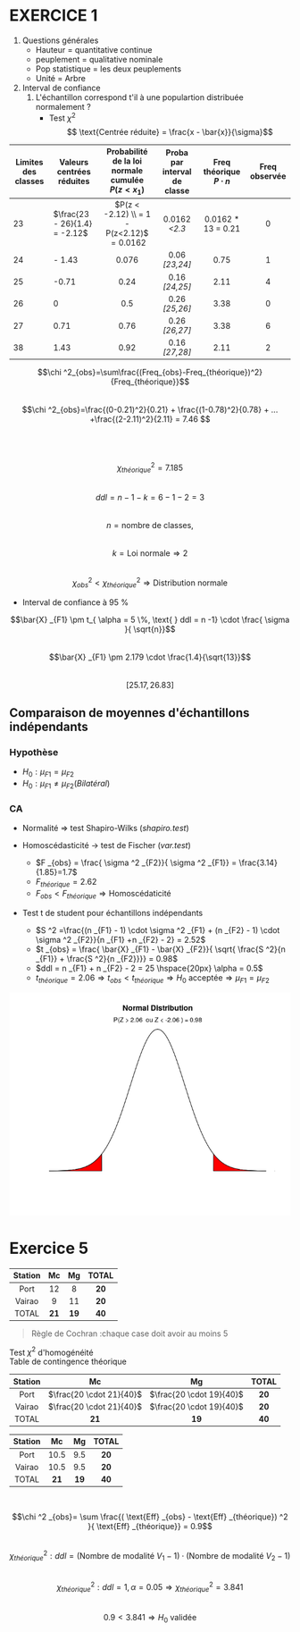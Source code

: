 # EXERCICE 1
1. Questions générales
    - Hauteur = quantitative continue
    - peuplement = qualitative nominale
    - Pop statistique = les deux peuplements
    - Unité = Arbre
2. Interval de confiance  
    1. L'échantillon correspond t'il à une populartion distribuée normalement ?
        - Test $\chi^2$  
$$ \text{Centrée réduite} = \frac{x - \bar{x}}{\sigma}$$

| Limites des classes | Valeurs centrées réduites     | Probabilité de la loi normale cumulée <br> $P (z < x_1)$ | Proba par interval de classe | **Freq théorique** $P\cdot n$ | **Freq observée** |
| ------------------- | ----------------------------- | :----------------------------------------------------: | :--------------------------: | :---------------------------: | :---------------: |
| 23                  | $\frac{23 - 26}{1.4} = -2.12$ | $P(z < -2.12) \\ = 1 - P(z<2.12)$<br>$= 0.0162$          | 0.0162 *<2.3*                | 0.0162 * 13 = 0.21            | 0                 |
| 24                  | - 1.43                        | 0.076                                                  | 0.06 *[23,24]*               | 0.75                          | 1                 |
| 25                  | -0.71                         | 0.24                                                   | 0.16 *[24,25]*               | 2.11                          | 4                 |
| 26                  | 0                             | 0.5                                                    | 0.26 *[25,26]*               | 3.38                          | 0                 |
| 27                  | 0.71                          | 0.76                                                   | 0.26 *[26,27]*               | 3.38                          | 6                 |
| 38                  | 1.43                          | 0.92                                                   | 0.16 *[27,28]*               | 2.11                          | 2                 |

  
 $$\chi ^2_{obs}=\sum\frac{(Freq_{obs}-Freq_{théorique})^2}{Freq_{théorique}}$$  
 $$\chi ^2_{obs}=\frac{(0-0.21)^2}{0.21} + \frac{(1-0.78)^2}{0.78} + ... +\frac{(2-2.11)^2}{2.11} = 7.46 $$  
 <br><br>
 $$\chi ^2_{théorique} = 7.185$$  
 $$ddl = n - 1 - k = 6 - 1 - 2 = 3$$  
 $$n = \text{nombre de classes,}$$  
 $$k = \text{Loi normale} \Rightarrow 2$$  
 $$\chi ^2_{obs} < \chi ^2_{théorique} \Rightarrow \text{Distribution normale}$$
    
- Interval de confiance à 95 %  

$$\bar{X} _{F1} \pm t_{ \alpha = 5 \%, \text{  } ddl = n -1} \cdot \frac{ \sigma }{ \sqrt{n}}$$  
$$\bar{X} _{F1} \pm 2.179 \cdot \frac{1.4}{\sqrt{13}}$$  
$$[25.17 , 26.83]$$

## Comparaison de moyennes d'échantillons indépendants
### Hypothèse
- $H_0: \mu_{F1} = \mu_{F2}$
- $H_0: \mu_{F1} \ne \mu_{F2} (Bilatéral)$
### CA
- Normalité => test Shapiro-Wilks (*shapiro.test*)
- Homoscédasticité -> test de Fischer (*var.test*)  
    - $F _{obs} = \frac{ \sigma ^2 _{F2}}{ \sigma ^2 _{F1}} = \frac{3.14}{1.85}=1.7$
    - $F _{théorique} = 2.62$
    - $F _{obs} < F _{théorique} \Rightarrow \text{Homoscédaticité}$  

- Test t de student pour échantillons indépendants
    - $S ^2 =\frac{(n _{F1} - 1) \cdot \sigma ^2 _{F1} + (n _{F2} - 1) \cdot \sigma ^2 _{F2}}{n _{F1} +n _{F2} - 2} = 2.52$
    - $t _{obs} = \frac{ \bar{X} _{F1} - \bar{X} _{F2}}{ \sqrt{ \frac{S ^2}{n _{F1}} + \frac{S ^2}{n _{F2}}}} = 0.98$
    - $ddl = n _{F1} + n _{F2} - 2 = 25 \hspace{20px} \alpha = 0.5$ 
    - $t _{théorique} = 2.06 \Rightarrow t _{obs} < t _{théorique} \Rightarrow H _0 \text{ acceptée} \Rightarrow \mu _{F1} = \mu _{F2}$ 

![Plot](/COURS/M1/SEMESTRE1/STATS/TD_papier/Rplot.png)


# Exercice 5

| Station | Mc     | Mg     | TOTAL  |
| :-----: | :----: | :----: | :----: |
| Port    | 12     | 8      | **20** |
| Vairao  | 9      | 11     | **20** |
| TOTAL   | **21** | **19** | **40** |

> Règle de Cochran :chaque case doit avoir au moins 5

Test $\chi ^2$ d'homogénéité   
Table de contingence théorique

| Station | Mc                       | Mg                       | TOTAL  |
| :-----: | :----------------------: | :----------------------: | :----: |
| Port    | $\frac{20 \cdot 21}{40}$ | $\frac{20 \cdot 19}{40}$ | **20** |
| Vairao  | $\frac{20 \cdot 21}{40}$ | $\frac{20 \cdot 19}{40}$ | **20** |
| TOTAL   | **21**                   | **19**                   | **40** |

  
| Station | Mc     | Mg     | TOTAL  |
| :-----: | :----: | :----: | :----: |
| Port    | 10.5   | 9.5    | **20** |
| Vairao  | 10.5   | 9.5    | **20** |
| TOTAL   | **21** | **19** | **40** |

<br>  

$$\chi ^2 _{obs}= \sum \frac{( \text{Eff} _{obs} - \text{Eff} _{théorique}) ^2 }{ \text{Eff} _{théorique}} = 0.9$$  
$$\chi ^2 _{théorique} : ddl = ( \text{Nombre de modalité }V_1 - 1) \cdot ( \text{Nombre de modalité } V _2 - 1)$$  
$$\chi ^2 _{théorique} : ddl = 1, \alpha = 0.05 \Rightarrow \chi^2_{théorique}= 3.841$$  
$$0.9<3.841 \Rightarrow H_0 \text{ validée}$$